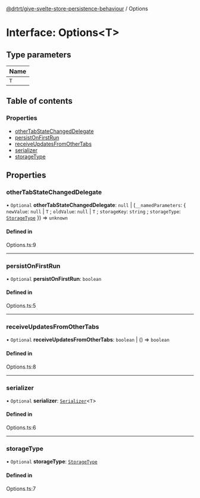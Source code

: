 [@drtrt/give-svelte-store-persistence-behaviour](../README.md) / Options

# Interface: Options\<T\>

## Type parameters

| Name |
| :------ |
| `T` |

## Table of contents

### Properties

- [otherTabStateChangedDelegate](Options.md#othertabstatechangeddelegate)
- [persistOnFirstRun](Options.md#persistonfirstrun)
- [receiveUpdatesFromOtherTabs](Options.md#receiveupdatesfromothertabs)
- [serializer](Options.md#serializer)
- [storageType](Options.md#storagetype)

## Properties

### otherTabStateChangedDelegate

• `Optional` **otherTabStateChangedDelegate**: ``null`` \| (`__namedParameters`: \{ `newValue`: ``null`` \| `T` ; `oldValue`: ``null`` \| `T` ; `storageKey`: `string` ; `storageType`: [`StorageType`](../enums/StorageType.md)  }) => `unknown`

#### Defined in

Options.ts:9

___

### persistOnFirstRun

• `Optional` **persistOnFirstRun**: `boolean`

#### Defined in

Options.ts:5

___

### receiveUpdatesFromOtherTabs

• `Optional` **receiveUpdatesFromOtherTabs**: `boolean` \| () => `boolean`

#### Defined in

Options.ts:8

___

### serializer

• `Optional` **serializer**: [`Serializer`](Serializer.md)\<`T`\>

#### Defined in

Options.ts:6

___

### storageType

• `Optional` **storageType**: [`StorageType`](../enums/StorageType.md)

#### Defined in

Options.ts:7
